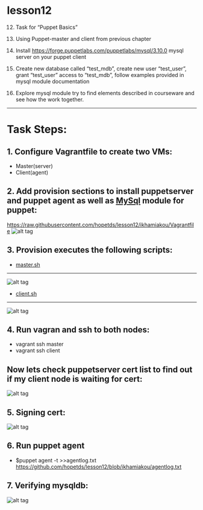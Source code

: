 # lesson12
12. Task for “Puppet Basics”

1. Using Puppet-master and client from previous chapter
2. Install https://forge.puppetlabs.com/puppetlabs/mysql/3.10.0 mysql server on your puppet client
3. Create new database called “test_mdb”, create new user “test_user”, grant “test_user” access to “test_mdb”, follow examples provided in mysql module documentation
4. Explore mysql module try to find elements described in courseware and see how the work together.  

---
# Task Steps:
## 1. Configure Vagrantfile to create two VMs:
 - Master(server)
 - Client(agent)
## 2. Add provision sections to install puppetserver and puppet agent as well as [MySql](https://github.com/hopetds/lesson12/blob/ikhamiakou/provision_scripts/master.sh) module for puppet:
https://raw.githubusercontent.com/hopetds/lesson12/ikhamiakou/Vagrantfile
![alt tag](https://raw.githubusercontent.com/hopetds/lesson12/ikhamiakou/pics/vagrant.png)
## 3. Provision executes the following scripts:
- [master.sh]( https://github.com/hopetds/lesson12/blob/ikhamiakou/provision_scripts/master.sh)

---

![alt tag](https://raw.githubusercontent.com/hopetds/lesson12/ikhamiakou/pics/mastersh.png)
- [client.sh](https://github.com/hopetds/lesson12/blob/ikhamiakou/provision_scripts/client.sh)

---

![alt tag](https://raw.githubusercontent.com/hopetds/lesson12/ikhamiakou/pics/clientsh.png)


## 4. Run vagran and ssh to both nodes:
 - vagrant ssh master
 - vagrant ssh client
## Now lets check puppetserver cert list to find out if my client node is waiting for cert:
![alt tag](https://raw.githubusercontent.com/hopetds/lesson12/ikhamiakou/pics/certlist.png)
## 5. Signing cert:
![alt tag](https://raw.githubusercontent.com/hopetds/lesson12/ikhamiakou/pics/certsigned.png)
## 6. Run puppet agent
 - $puppet agent -t >>agentlog.txt
 https://github.com/hopetds/lesson12/blob/ikhamiakou/agentlog.txt
## 7. Verifying mysqldb:
![alt tag](https://raw.githubusercontent.com/hopetds/lesson12/ikhamiakou/pics/showdatabases.png)


